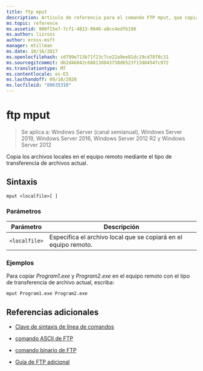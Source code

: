```yaml
---
title: ftp mput
description: Artículo de referencia para el comando FTP mput, que copia archivos locales en el equipo remoto mediante el tipo de transferencia de archivos actual.
ms.topic: reference
ms.assetid: 980f15e7-7cf1-4813-9946-a8cc4edfb198
ms.author: lizross
author: eross-msft
manager: mtillman
ms.date: 10/16/2017
ms.openlocfilehash: cd799e713b71f23c7ce22a9ee81dc19cd78f8c31
ms.sourcegitcommit: db2d46842c68813d043738d6523f13d8454fc972
ms.translationtype: MT
ms.contentlocale: es-ES
ms.lasthandoff: 09/10/2020
ms.locfileid: "89635310"
---
```

# <a name="ftp-mput"></a>ftp mput

> Se aplica a: Windows Server (canal semianual), Windows Server 2019, Windows Server 2016, Windows Server 2012 R2 y Windows Server 2012

Copia los archivos locales en el equipo remoto mediante el tipo de transferencia de archivos actual.

## <a name="syntax"></a>Sintaxis

```
mput <localfile>[ ]
```

### <a name="parameters"></a>Parámetros

| Parámetro | Descripción |
| --------- | ----------- |
| `<localfile>` | Especifica el archivo local que se copiará en el equipo remoto. |

### <a name="examples"></a>Ejemplos

Para copiar *Program1.exe* y *Program2.exe* en el equipo remoto con el tipo de transferencia de archivo actual, escriba:

```
mput Program1.exe Program2.exe
```

## <a name="additional-references"></a>Referencias adicionales

- [Clave de sintaxis de línea de comandos](command-line-syntax-key.md)

- [comando ASCII de FTP](ftp-ascii.md)

- [comando binario de FTP](ftp-binary.md)

- [Guía de FTP adicional](/previous-versions/orphan-topics/ws.10/cc756013(v=ws.10))

